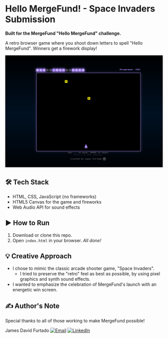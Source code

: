 # Hello MergeFund! - Space Invaders Submission

**Built for the MergeFund "Hello MergeFund" challenge.**

A retro browser game where you shoot down letters to spell "Hello MergeFund". Winners get a firework display!

![Demo](demo.gif)

## 🛠️ Tech Stack
- HTML, CSS, JavaScript (no frameworks)
- HTML5 Canvas for the game and fireworks
- Web Audio API for sound effects

## ▶️ How to Run
1. Download or clone this repo.
2. Open `index.html` in your browser. *All done!*

## 💡 Creative Approach
- I chose to mimic the classic arcade shooter game, "Space Invaders".
    - I tried to preserve the "retro" feel as best as possible, by using pixel graphics and synth sound effects.
- I wanted to emphasize the celebration of MergeFund's launch with an energetic win screen.

## ✍️ Author's Note
Special thanks to all of those working to make MergeFund possible!



James David Furtado
[![Email](https://img.shields.io/badge/Email-jamesdfurtado@gmail.com-red?style=flat-square&logo=gmail)](mailto:jamesdfurtado@gmail.com)
[![LinkedIn](https://img.shields.io/badge/LinkedIn-james--furtado-blue?style=flat-square&logo=linkedin)](https://www.linkedin.com/in/james-furtado/)
